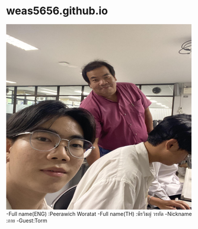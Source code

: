# weas5656.github.io
<img src="peerawich.jpg" alt="peerawich" style="height: 500px; width:500px;"/>
-Full name(ENG) :Peerawich Woratat
-Full name(TH) :พีรวิชญ์ วรทัต
-Nickname :กาย
-Guest:Torm
